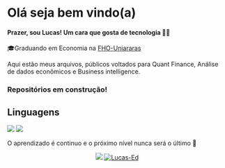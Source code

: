 # Olá seja bem vindo(a)


#### Prazer, sou Lucas! Um cara que gosta de tecnologia 👨‍💻


🎓Graduando em Economia na [FHO-Uniararas](http://www.uniararas.br/)

Aqui estão meus arquivos, públicos voltados para Quant Finance, Análise de dados econômicos e Business intelligence.

### Repositórios em construção!
## Linguagens
<img src="https://img.shields.io/badge/R-studio-blue" /> <img src="https://img.shields.io/badge/python-%233776AB.svg?&style=flat-square&logo=python&logoColor=white" />


O aprendizado é continuo e o próximo nível nunca será o último 🚀 

  
<p align = "center">
  <a href="https://github.com/Lucas-Ed "><img src="https://github-readme-stats.vercel.app/api/top-langs/?username=Lucas-Ed&layout=compact&theme=dark"/></a> 
  <a href="https://github.com/Lucas-Ed "><img src="https://github-readme-stats.vercel.app/api?username=Lucas-Ed&show_icons=true&theme=dark&include_all_commits=true&count_private=true" alt="Lucas-Ed"/></a>
</p>












